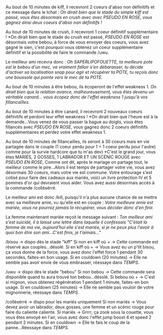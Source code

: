 Au bout de 10 minutes de kiff, il recevront 2 coeurs d'abso non définitifs et ce message dans le tchat : 
*On dirait bien que le stade du simple kiff est passé, vous êtes désormais en crush avec avec *PSEUDO EN ROSE*, vous gagnez ainsi deux coeurs d'abso non définitifs !*

Au bout de 10 minutes de crush, il recevront 1 coeur définitif supplémentaire !
*On dirait bien que le stade du crush est passé, *PSEUDO EN ROSE* est désormais votre bebou, 
à force de vous envoyer des coeurs, vous avez gagné le sien, c'est pourquoi vous 
obtenez un coeur supplémentaire définitif et la possibilité de faire le commande /uwu.

Le meilleur ami recevra donc : 
*Oh SAPERLIPOFOUETTE, ta meilleure pote est le bebou d'un mec, va vraiment falloir s'en débarasser,
tu décide d'activer sa localisation snap pour agir et récupérer ta POTE, 
tu reçois donc une boussole qui pointe vers le mec de ta POTE.*




Au bout de 10 minutes à être bebou, ils écoperont de l'effet weakness 1.
*On dirait bien que la relation avance, malheureusement, vous êtes devenu un véritable canard...
vous écopez donc de l'effet weakness 1 jusqu'à vos fillancaïlles.* 

Au bout de 10 minutes à être canard, il recevront 2 nouveaux coeurs définitifs et perdont leur effet weakness !
*On dirait bien que l'heure est à la demande...Vous venez de vous passer la bague au doigts, vous êtes fillancés avec *PSEUDO EN ROSE*, vous gagnez donc 2 coeurs définitifs supplémentaires et perdez votre effet weakness 1.

Au bout de 10 minutes de fillancailles, ils seront à 30 coeurs mais en vie partagée dans le couple
 (1 coeur perdu pour 1 = 1 coeur perdu pour l'autre) comme pour la survie hardcore que tu m'as dev)
*C'est le grand jour, vous êtes MARIÉS, 2 GOSSES, 1 LABRADOR ET UN SCÉNIC ROUGE avec *PSEUDO EN ROSE*,
Comme ont dit, après le mariage on partage tout, le meilleur comme le pire...Alors il est temps 
de partager votre vie, vous avez désormais 30 coeurs, mais votre vie est commune.
Votre entourage s'est cotisé pour faire des cadeaux aux mariés, 
voici un livre protection IV et 5 pommes d'or qui devraient vous aider.
Vous avez aussi désormais accès à la commande /collésérré.

Le meilleur ami est donc /kill, puisqu'il n'a plus aucune chance de se mettre avec sa meilleure amie, vu qu'elle est en couple :
*Votre meilleure amie est mariée, vous ne pourrez jamais la récupérer, vous décider donc d'en finir.*

La femme maintenant mariée reçoit le message suivant : 
*Ton meilleur ami s'est suicidé, il à laissé une lettre dans laquelle il conféssais 
"C'était la femme de ma vie, aujourd'hui elle s'est mariée, si je ne peux plus l'avoir à quoi bon être son ami...C'est finis, je t'aimais..."*


/bisou -> dispo dès le stade "kiff" 
Si non en kiff où + -> Cette commande est réservé aux couples...désolé.
Si en kiff où + -> Vous avez eu un p'tit bisou, ça vous donne de la force, vous avez donc l'effet force 1 pendant 30 secondes, faites-en bon usage.
Si en couldown (20 minutes) -> Elle ne semble pas avoir envie de vous embrasser, réessaye dans *TEMPS*.

/uwu -> dispo dès le stade "bebou"
Si non bebou -> Cette commande sera disponible quand tu aura trouvé ton bebou...désolé.
Si bebou où + -> C'est si mignon, vous obtenez régénération 1 pendant 1 minute, faites-en bon usage.
Si en couldown (25 minutes) -> Elle ne semble pas vouloir de votre mignonnerie, réessaye dans *TEMPS*.

/collésérré -> dispo pour les mariés uniquement
Si non mariés -> Vous devez avoir un labrador, deux gosses, une femme et un scénic rouge pour faire du caliente caliente.
Si mariés -> Grrrr, ça zook sous la couette, vous vous êtes envoyé en l'air, vous avez donc l'effet jump boost 4 et speed 2 pendant 2 minutes.
Si en couldown -> Elle te fais le coup de la panne...Réessaye dans *TEMPS*.